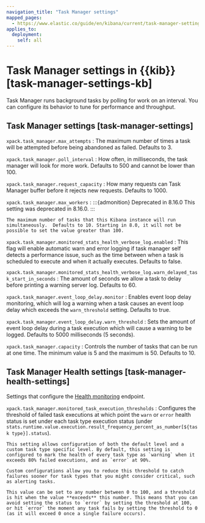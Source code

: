 ```yaml
---
navigation_title: "Task Manager settings"
mapped_pages:
  - https://www.elastic.co/guide/en/kibana/current/task-manager-settings-kb.html
applies_to:
  deployment:
    self: all
---
```


# Task Manager settings in {{kib}} [task-manager-settings-kb]


Task Manager runs background tasks by polling for work on an interval.  You can configure its behavior to tune for performance and throughput.


## Task Manager settings [task-manager-settings]

`xpack.task_manager.max_attempts`
:   The maximum number of times a task will be attempted before being abandoned as failed.  Defaults to 3.

`xpack.task_manager.poll_interval`
:   How often, in milliseconds, the task manager will look for more work.  Defaults to 500 and cannot be lower than 100.

`xpack.task_manager.request_capacity`
:   How many requests can Task Manager buffer before it rejects new requests.  Defaults to 1000.

`xpack.task_manager.max_workers`
:   :::{admonition} Deprecated in 8.16.0
    This setting was deprecated in 8.16.0.
    :::

    The maximum number of tasks that this Kibana instance will run simultaneously.  Defaults to 10. Starting in 8.0, it will not be possible to set the value greater than 100.

`xpack.task_manager.monitored_stats_health_verbose_log.enabled`
:   This flag will enable automatic warn and error logging if task manager self detects a performance issue, such as the time between when a task is scheduled to execute and when it actually executes. Defaults to false.

`xpack.task_manager.monitored_stats_health_verbose_log.warn_delayed_task_start_in_seconds`
:   The amount of seconds we allow a task to delay before printing a warning server log.  Defaults to 60.

`xpack.task_manager.event_loop_delay.monitor`
:   Enables event loop delay monitoring, which will log a warning when a task causes an event loop delay which exceeds the `warn_threshold` setting.  Defaults to true.

`xpack.task_manager.event_loop_delay.warn_threshold`
:   Sets the amount of event loop delay during a task execution which will cause a warning to be logged. Defaults to 5000 milliseconds (5 seconds).

`xpack.task_manager.capacity`
:   Controls the number of tasks that can be run at one time. The minimum value is 5 and the maximum is 50. Defaults to 10.


## Task Manager Health settings [task-manager-health-settings]

Settings that configure the [Health monitoring](docs-content://deploy-manage/monitor/kibana-task-manager-health-monitoring.md) endpoint.

`xpack.task_manager.monitored_task_execution_thresholds`
:   Configures the threshold of failed task executions at which point the `warn` or `error` health status is set under each task type execution status (under `stats.runtime.value.execution.result_frequency_percent_as_number[${task type}].status`).

    This setting allows configuration of both the default level and a custom task type specific level. By default, this setting is configured to mark the health of every task type as `warning` when it exceeds 80% failed executions, and as `error` at 90%.

    Custom configurations allow you to reduce this threshold to catch failures sooner for task types that you might consider critical, such as alerting tasks.

    This value can be set to any number between 0 to 100, and a threshold is hit when the value **exceeds** this number. This means that you can avoid setting the status to `error` by setting the threshold at 100, or hit `error` the moment any task fails by setting the threshold to 0 (as it will exceed 0 once a single failure occurs).


